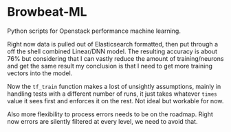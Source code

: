 # Browbeat-ML
Python scripts for Openstack performance machine learning.

Right now data is pulled out of Elasticsearch formatted, then put through
a off the shell combined Linear/DNN model. The resulting accuracy is about
76% but considering that I can vastly reduce the amount of training/neurons
and get the same result my conclusion is that I need to get more training
vectors into the model.

Now the `tf_train` function makes a lost of unsightly assumptions, mainly in handling
tests with a different number of runs, it just takes whatever `times` value it sees
first and enforces it on the rest. Not ideal but workable for now.

Also more flexibility to process errors needs to be on the roadmap. Right now errors
are silently filtered at every level, we need to avoid that.
